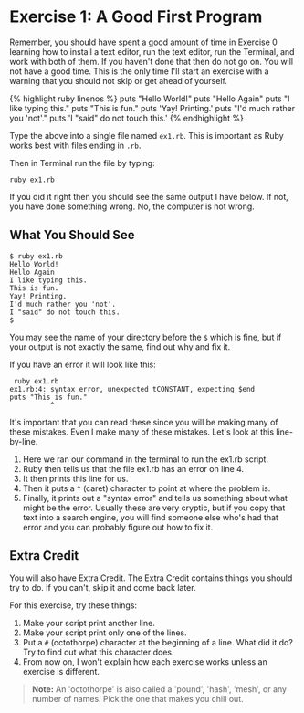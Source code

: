 # Exercise 1: A Good First Program
Remember, you should have spent a good amount of time in Exercise 0 learning how to install a text editor, run the text editor, run the Terminal, and work with both of them. If you haven't done that then do not go on. You will not have a good time. This is the only time I'll start an exercise with a warning that you should not skip or get ahead of yourself.

{% highlight ruby linenos %}
    puts "Hello World!"
    puts "Hello Again"
    puts "I like typing this."
    puts "This is fun."
    puts 'Yay! Printing.'
    puts "I'd much rather you 'not'."
    puts 'I "said" do not touch this.'
{% endhighlight %}

Type the above into a single file named `ex1.rb`. This is important as Ruby works best with files ending in `.rb`.

Then in Terminal run the file by typing:

    ruby ex1.rb

If you did it right then you should see the same output I have below. If not, you have done something wrong. No, the computer is not wrong.

## What You Should See
    $ ruby ex1.rb
    Hello World!
    Hello Again
    I like typing this.
    This is fun.
    Yay! Printing.
    I'd much rather you 'not'.
    I "said" do not touch this.
    $ 

You may see the name of your directory before the `$` which is fine, but if your output is not exactly the same, find out why and fix it.

If you have an error it will look like this:

     ruby ex1.rb
    ex1.rb:4: syntax error, unexpected tCONSTANT, expecting $end
    puts "This is fun."
              ^

It's important that you can read these since you will be making many of these mistakes. Even I make many of these mistakes. Let's look at this line-by-line.

1. Here we ran our command in the terminal to run the ex1.rb script.
2. Ruby then tells us that the file ex1.rb has an error on line 4.
3. It then prints this line for us.
4. Then it puts a `^` (caret) character to point at where the problem is.
5. Finally, it prints out a "syntax error" and tells us something about what might be the error. Usually these are very cryptic, but if you copy that text into a search engine, you will find someone else who's had that error and you can probably figure out how to fix it.

## Extra Credit
You will also have Extra Credit. The Extra Credit contains things you should try to do. If you can't, skip it and come back later.

For this exercise, try these things:

1. Make your script print another line.
2. Make your script print only one of the lines.
3. Put a `#` (octothorpe) character at the beginning of a line. What did it do? Try to find out what this character does.
4. From now on, I won't explain how each exercise works unless an exercise is different.

> **Note:** An 'octothorpe' is also called a 'pound', 'hash', 'mesh', or any number of names. Pick the one that makes you chill out.
